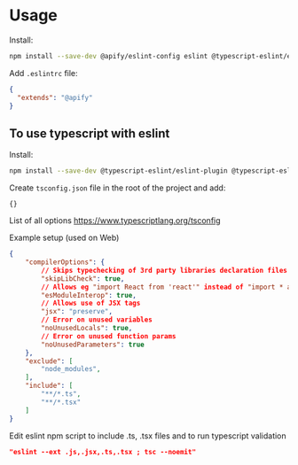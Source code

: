 # Usage

Install:

```bash
npm install --save-dev @apify/eslint-config eslint @typescript-eslint/eslint-plugin @typescript-eslint/parser typescript
```

Add `.eslintrc` file:

```json
{
  "extends": "@apify"
}
```



## To use typescript with eslint
Install:

```bash
npm install --save-dev @typescript-eslint/eslint-plugin @typescript-eslint/parser typescript
```

Create `tsconfig.json` file in the root of the project and add:
```
{}
```
List of all options https://www.typescriptlang.org/tsconfig

Example setup (used on Web)
```json
{
    "compilerOptions": {
        // Skips typechecking of 3rd party libraries declaration files (extension .d.ts) since they may have different tsconfig
        "skipLibCheck": true,
        // Allows eg "import React from 'react'" instead of "import * as React from 'react'"
        "esModuleInterop": true,
        // Allows use of JSX tags
        "jsx": "preserve",
        // Error on unused variables
        "noUnusedLocals": true,
        // Error on unused function params
        "noUnusedParameters": true
    },
    "exclude": [
        "node_modules",
    ],
    "include": [
        "**/*.ts",
        "**/*.tsx"
    ]
}
```

Edit eslint npm script to include .ts, .tsx files and to run typescript validation
```json
"eslint --ext .js,.jsx,.ts,.tsx ; tsc --noemit"
```